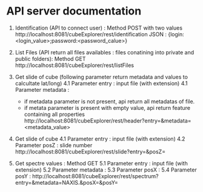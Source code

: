 # API server documentation

1. Identification (API to connect user) : Method POST with two values
http://localhost:8081/cubeExplorer/rest/identification
JSON : {login:<login_value>;password:<password_calue>}

2. List Files (API return all files availables : files conatining into private and public folders): Method GET
http://localhost:8081/cubeExplorer/rest/listFiles

4. Get slide of cube (following parameter return metadata and values to calcultate lat/long)
4.1 Parameter entry : input file (with extension)
4.1 Parameter metadata : 
    - if metadata parameter is not present, api return all metadatas of file.
    - if metata parameter is present with empty value, api return feature containing all properties 
http://localhost:8081/cubeExplorer/rest/header?entry=<file>&metadata=<metadata_value>

4. Get slide of cube
4.1 Parameter entry : input file (with extension)
4.2 Parameter posZ : slide number
http://localhost:8081/cubeExplorer/rest/slide?entry=<file>&posZ=<slideNumber>

5. Get spectre values : Method GET
5.1 Parameter entry : input file (with extension)
5.2 Parameter metadata : 
5.3 Parameter posX : 
5.4 Parameter posY : 
http://localhost:8081/cubeExplorer/rest/spectrum?entry=<file>&metadata=NAXIS.&posX=<x>&posY=<y>
